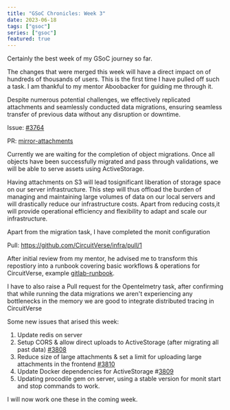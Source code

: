 ```yaml
---
title: "GSoC Chronicles: Week 3"
date: 2023-06-18
tags: ["gsoc"]
series: ["gsoc"]
featured: true
---
```



Certainly the best week of my GSoC journey so far. 

The changes that were merged this week will have a direct impact on of hundreds of thousands of users.
This is the first time I have pulled off such a task. I am thankful to my mentor Aboobacker for guiding me through it.

Despite numerous potential challenges, we effectively replicated attachments and seamlessly conducted data migrations,
ensuring  seamless transfer of previous data without any disruption or downtime.

Issue: [#3764](https://github.com/CircuitVerse/CircuitVerse/issues/3764)

PR: [mirror-attachments](https://github.com/CircuitVerse/CircuitVerse/pull/3786)


Currently we are waiting for the completion of object migrations.
Once all objects have been successfully migrated and pass through validations, we will be able to serve assets 
using ActiveStorage.


Having attachments on S3 will lead tosignificant liberation of storage space on our server infrastructure.
This step will thus offload the burden of managing and maintaining large volumes of data on our local servers
and will drastically reduce our infrastructure costs. Apart from reducing costs,it will provide operational efficiency
and flexibility to adapt and scale our infrastructure.


Apart from the migration task, I have completed the monit configuration

Pull: https://github.com/CircuitVerse/infra/pull/1

After initial review from my mentor, he advised me to transform this repostiory into a runbook covering basic workflows & operations for CircuitVerse, example [gitlab-runbook](
https://gitlab.com/gitlab-com/runbooks). 

I have to also raise a Pull request for the Opentelmetry task, after confirming that while running the data migrations
we aren't experiencing any bottlenecks in the memory we are good to integrate distributed tracing in CircuitVerse

Some new issues that arised this week:

1. Update redis on server
2. Setup CORS & allow direct uploads to ActiveStorage (after migrating all past data) [#3808](https://github.com/CircuitVerse/CircuitVerse/issues/3808)
3. Reduce size of large attachments & set a limit for uploading large attachments in the frontend [#3810](https://github.com/CircuitVerse/CircuitVerse/issues/3810)
4. Update Docker dependencies for ActiveStorage #[3809](https://github.com/CircuitVerse/CircuitVerse/issues/3809)
5. Updating procodile gem on server, using a stable version for monit start and stop commands to work.

I will now work one these in the coming week.
